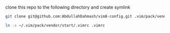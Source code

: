 clone this repo to the following directory and create symlink

```bash
git clone git@github.com:AbdullahDahmash/vim8-config.git .vim/pack/vendor/start/

ln -s ~/.vim/pack/vendor/start/.vimrc .vimrc
```
